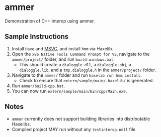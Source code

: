 # ammer

Demonstration of C++ interop using ammer.

## Sample Instructions

1. Install `Haxe` and [MSVC](https://visualstudio.microsoft.com/downloads/), and install `hmm` via Haxelib.
2. Open the `x86 Native Tools Command Prompt for VS`, navigate to the `ammer/project/` folder, and run `build-windows.bat`.
    - This should create a `dialoggle.dll`, a `dialoggle.obj`, a `dialoggle.lib`, and a `tmp.dialoggle.h` in the `ammer/project/` folder.
3. Navigate to the `ammer/` folder and run `haxelib run hmm install`.
    - Check to ensure that `extern/sample/main/.haxelib/` is generated.
4. Run `ammer/build-cpp.bat`.
5. You can now run `extern/sample/main/bin/cpp/Main.exe`.

## Notes

- `ammer` currently does not support building libraries into distributable Haxelibs.
- Compiled project MAY run without any `testinterop.ndll` file.

